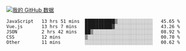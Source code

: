 [![我的 GitHub 数据](https://github-readme-stats.vercel.app/api?username=unbrain&?theme=dark)]()

<!--START_SECTION:waka-->
```text
JavaScript   13 hrs 51 mins  ███████████▒░░░░░░░░░░░░░   45.65 % 
Vue.js       13 hrs 7 mins   ██████████▓░░░░░░░░░░░░░░   43.26 % 
JSON         2 hrs 42 mins   ██▒░░░░░░░░░░░░░░░░░░░░░░   08.92 % 
CSS          12 mins         ▒░░░░░░░░░░░░░░░░░░░░░░░░   00.70 % 
Other        11 mins         ░░░░░░░░░░░░░░░░░░░░░░░░░   00.62 % 
```
<!--END_SECTION:waka-->
